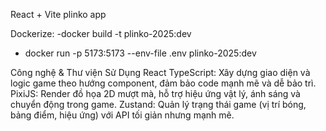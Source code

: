 React + Vite 
plinko app

Dockerize:
-docker build -t plinko-2025:dev
- docker run -p 5173:5173 --env-file .env plinko-2025:dev

Công nghệ & Thư viện Sử Dụng
React TypeScript: Xây dựng giao diện và logic game theo hướng component, đảm bảo code mạnh mẽ và dễ bảo trì.
PixiJS: Render đồ họa 2D mượt mà, hỗ trợ hiệu ứng vật lý, ánh sáng và chuyển động trong game.
Zustand: Quản lý trạng thái game (vị trí bóng, bảng điểm, hiệu ứng) với API tối giản nhưng mạnh mẽ.